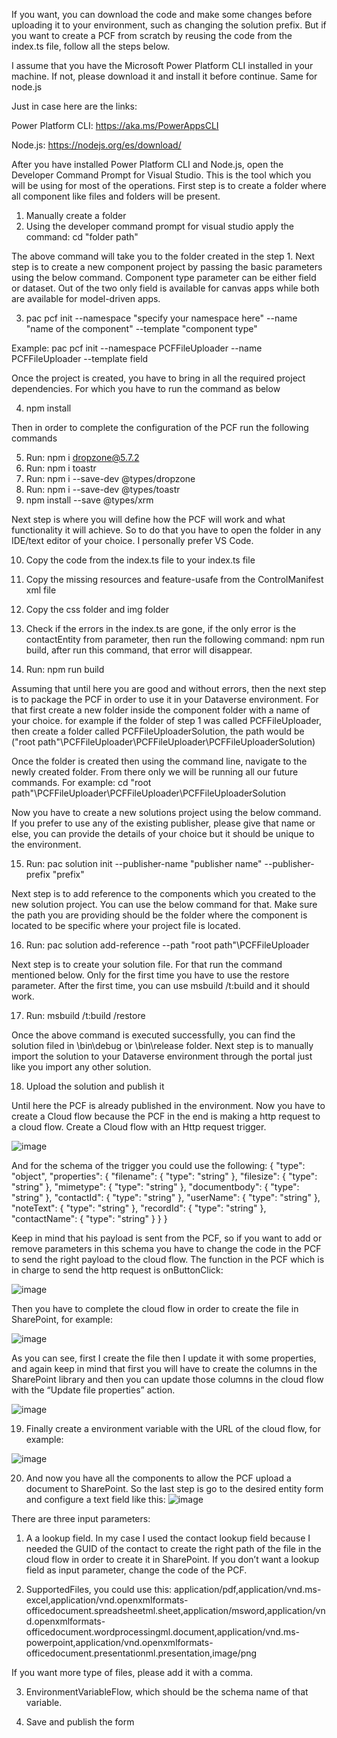 If you want, you can download the code and make some changes before uploading it to your environment, such as changing the solution prefix.
But if you want to create a PCF from scratch by reusing the code from the index.ts file, follow all the steps below.

I assume that you have the Microsoft Power Platform CLI installed in your machine. If not, please download it and install it before continue. Same for node.js

Just in case here are the links:

Power Platform CLI: https://aka.ms/PowerAppsCLI

Node.js: https://nodejs.org/es/download/


After you have installed Power Platform CLI and Node.js, open the Developer Command Prompt for Visual Studio. This is the tool which you will be using for most of the operations. First step is to create a folder where all component like files and folders will be present. 
1)	Manually create a folder
2)	Using the developer command prompt for visual studio apply the command: cd "folder path"
  
  The above command will take you to the folder created in the step 1. Next step is to create a new component project by passing the basic parameters using the below command. Component type parameter can be either field or dataset. Out of the two only field is available for canvas apps while both are available for model-driven apps.
  
3)	pac pcf init --namespace "specify your namespace here" --name "name of the component" --template "component type"
  
  Example: pac pcf init --namespace PCFFileUploader --name PCFFileUploader --template field
  
  Once the project is created, you have to bring in all the required project dependencies. For which you have to run the command as below
  
4)	npm install
  
  Then in order to complete the configuration of the PCF run the following commands
  
5)	Run: npm i dropzone@5.7.2
6)	Run: npm i toastr
7)	Run: npm i --save-dev @types/dropzone
8)	Run: npm i --save-dev @types/toastr
9)	npm install --save @types/xrm
  
  Next step is where you will define how the PCF will work and what functionality it will achieve. So to do that you have to open the folder in any IDE/text editor of your choice. I personally prefer VS Code.
  
10)	Copy the code from the index.ts file to your index.ts file
11)	Copy the missing resources and feature-usafe from the ControlManifest xml file
12)	Copy the css folder and img folder
13)	Check if the errors in the index.ts are gone, if the only error is the contactEntity from parameter, then run the following command: npm run build, after run this command, that error will disappear.
  
14)	Run: npm run build

Assuming that until here you are good and without errors, then the next step is to package the PCF in order to use it in your Dataverse environment. For that first create a new folder inside the component folder with a name of your choice. for example if the folder of step 1 was called PCFFileUploader, then create a folder called PCFFileUploaderSolution, the path would be ("root path"\PCFFileUploader\PCFFileUploader\PCFFileUploaderSolution)
  
Once the folder is created then using the command line, navigate to the newly created folder. From there only we will be running all our future commands. For example: cd "root path"\PCFFileUploader\PCFFileUploader\PCFFileUploaderSolution
  
Now you have to create a new solutions project using the below command. If you prefer to use any of the existing publisher, please give that name or else, you can provide the details of your choice but it should be unique to the environment.
  
15)	Run: pac solution init --publisher-name "publisher name" --publisher-prefix "prefix"

Next step is to add reference to the components which you created to the new solution project. You can use the below command for that. Make sure the path you are providing should be the folder where the component is located to be specific where your project file is located.
  
16)	Run: pac solution add-reference --path "root path"\PCFFileUploader

Next step is to create your solution file. For that run the command mentioned below. Only for the first time you have to use the restore parameter. After the first time, you can use msbuild /t:build and it should work.
  
17)	Run: msbuild /t:build /restore

Once the above command is executed successfully, you can find the solution filed in \bin\debug or \bin\release folder. Next step is to manually import the solution to your Dataverse environment through the portal just like you import any other solution.
  
18)	Upload the solution and publish it

Until here the PCF is already published in the environment. Now you have to create a Cloud flow because the PCF in the end is making a http request to a cloud flow.
Create a Cloud flow with an Http request trigger.
 
 ![image](https://user-images.githubusercontent.com/5630463/168445548-264fbeb6-f2d5-4475-b558-c4890563f06d.png)
 
And for the schema of the trigger you could use the following:
{
    "type": "object",
    "properties": {
        "filename": {
            "type": "string"
        },
        "filesize": {
            "type": "string"
        },
        "mimetype": {
            "type": "string"
        },
        "documentbody": {
            "type": "string"
        },
        "contactId": {
            "type": "string"
        },
        "userName": {
            "type": "string"
        },
        "noteText": {
            "type": "string"
        },
        "recordId": {
            "type": "string"
        },
        "contactName": {
            "type": "string"
        }
    }
}

Keep in mind that his payload is sent from the PCF, so if you want to add or remove parameters in this schema you have to change the code in the PCF to send the right payload to the cloud flow.
The function in the PCF which is in charge to send the http request is onButtonClick:

![image](https://user-images.githubusercontent.com/5630463/168445565-922cfa2e-7f93-46ce-9475-836df5dee18b.png)

Then you have to complete the cloud flow in order to create the file in SharePoint, for example:

 ![image](https://user-images.githubusercontent.com/5630463/168445577-14e930e8-5b0c-4abf-a893-aa95e25d8798.png)

As you can see, first I create the file then I update it with some properties, and again keep in mind that first you will have to create the columns in the SharePoint library and then you can update those columns in the cloud flow with the “Update file properties” action.

![image](https://user-images.githubusercontent.com/5630463/168445584-1f9a6cc1-7552-4d08-b6fb-0863e70981d9.png)

19)	Finally create a environment variable with the URL of the cloud flow, for example:

 ![image](https://user-images.githubusercontent.com/5630463/168445589-90433435-39da-4747-b636-b4283b390f36.png)

20)	And now you have all the components to allow the PCF upload a document to SharePoint. So the last step is go to the desired entity form and configure a text field like this:
 ![image](https://user-images.githubusercontent.com/5630463/168445517-554f04c1-09aa-4001-8e30-40ed215a259e.png)

There are three input parameters:
1)	A a lookup field. In my case I used the contact lookup field because I needed the GUID of the contact to create the right path of the file in the cloud flow in order to create it in SharePoint. If you don’t want a lookup field as input parameter, change the code of the PCF. 

3)	SupportedFiles, you could use this: 
application/pdf,application/vnd.ms-excel,application/vnd.openxmlformats-officedocument.spreadsheetml.sheet,application/msword,application/vnd.openxmlformats-officedocument.wordprocessingml.document,application/vnd.ms-powerpoint,application/vnd.openxmlformats-officedocument.presentationml.presentation,image/png

If you want more type of files, please add it with a comma.

3)	EnvironmentVariableFlow, which should be the schema name of that variable.

21)	Save and publish the form

